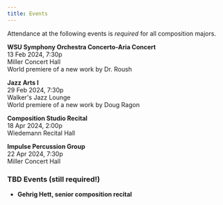 ```yaml
---
title: Events
---
```


Attendance at the following events is _required_ for all composition majors. 

**WSU Symphony Orchestra Concerto-Aria Concert**  
13 Feb 2024, 7:30p  
Miller Concert Hall  
World premiere of a new work by Dr. Roush

**Jazz Arts I**  
29 Feb 2024, 7:30p  
Walker's Jazz Lounge  
World premiere of a new work by Doug Ragon

**Composition Studio Recital**  
18 Apr 2024, 2:00p  
Wiedemann Recital Hall

**Impulse Percussion Group**  
22 Apr 2024, 7:30p  
Miller Concert Hall

### TBD Events (still required!)

- **Gehrig Hett, senior composition recital**